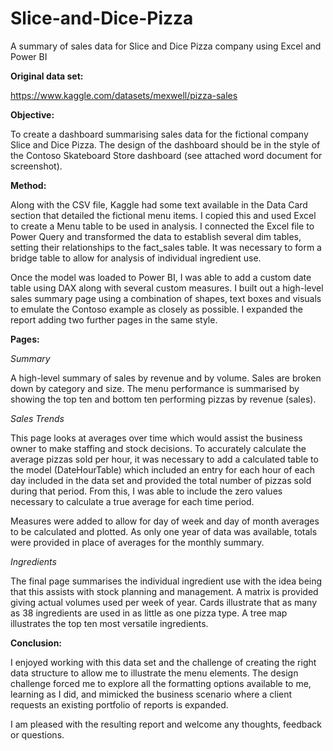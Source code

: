 # Slice-and-Dice-Pizza
A summary of sales data for Slice and Dice Pizza company using Excel and Power BI

**Original data set:**

https://www.kaggle.com/datasets/mexwell/pizza-sales

**Objective:**

To create a dashboard summarising sales data for the fictional company Slice and Dice Pizza. The design of the dashboard should be in the style of the Contoso Skateboard Store dashboard (see attached word document for screenshot).

**Method:**

Along with the CSV file, Kaggle had some text available in the Data Card section that detailed the fictional menu items. I copied this and used Excel to create a Menu table to be used in analysis.
I connected the Excel file to Power Query and transformed the data to establish several dim tables, setting their relationships to the fact_sales table. It was necessary to form a bridge table to allow for analysis of individual ingredient use.

Once the model was loaded to Power BI, I was able to add a custom date table using DAX along with several custom measures.
I built out a high-level sales summary page using a combination of shapes, text boxes and visuals to emulate the Contoso example as closely as possible. I expanded the report adding two further pages in the same style.

**Pages:**

_Summary_ 

A high-level summary of sales by revenue and by volume. Sales are broken down by category and size. The menu performance is summarised by showing the top ten and bottom ten performing pizzas by revenue (sales).

_Sales Trends_

This page looks at averages over time which would assist the business owner to make staffing and stock decisions. To accurately calculate the average pizzas sold per hour, it was necessary to add a calculated table to the model (DateHourTable) which included an entry for each hour of each day included in the data set and provided the total number of pizzas sold during that period. From this, I was able to include the zero values necessary to calculate a true average for each time period.

Measures were added to allow for day of week and day of month averages to be calculated and plotted. As only one year of data was available, totals were provided in place of averages for the monthly summary.

_Ingredients_ 

The final page summarises the individual ingredient use with the idea being that this assists with stock planning and management.  A matrix is provided giving actual volumes used per week of year. Cards illustrate that as many as 38 ingredients are used in as little as one pizza type. A tree map illustrates the top ten most versatile ingredients.

**Conclusion:**

I enjoyed working with this data set and the challenge of creating the right data structure to allow me to illustrate the menu elements. The design challenge forced me to explore all the formatting options available to me, learning as I did, and mimicked the business scenario where a client requests an existing portfolio of reports is expanded. 

I am pleased with the resulting report and welcome any thoughts, feedback or questions.

